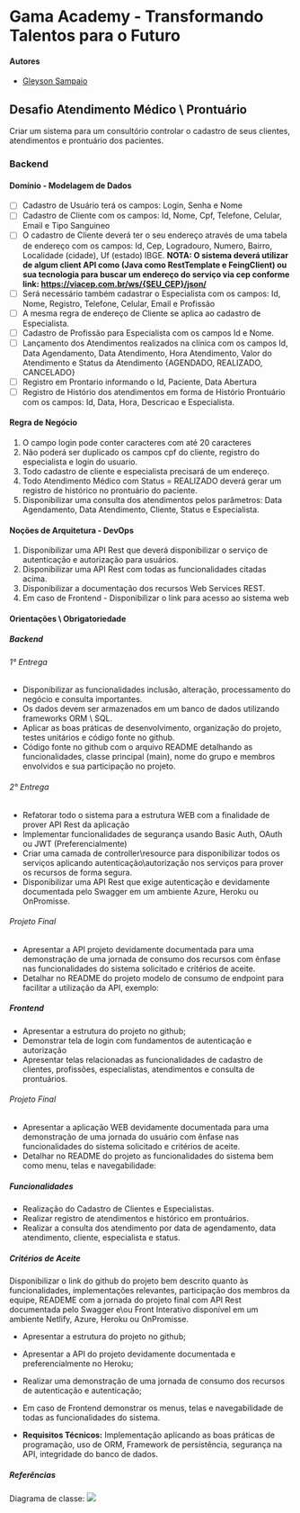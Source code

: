 # Gama Academy - Transformando Talentos para o Futuro

#### Autores
- [Gleyson Sampaio](https://github.com/gleyson-gama)

## Desafio Atendimento Médico \ Prontuário
Criar um sistema para um consultório controlar o cadastro de seus clientes, atendimentos e prontuário dos pacientes.
### Backend

#### Domínio - Modelagem de Dados

- [ ] Cadastro de Usuário terá os campos: Login, Senha e Nome
- [ ] Cadastro de Cliente com os campos: Id, Nome, Cpf, Telefone, Celular, Email e Tipo Sanguineo
- [ ] O cadastro de Cliente deverá ter o seu endereço através de uma tabela de endereço com os campos: Id, Cep, Logradouro, Numero, Bairro, Localidade (cidade), Uf (estado) IBGE.
**NOTA: O sistema deverá utilizar de algum client API como (Java como RestTemplate e FeingClient) ou sua tecnologia para buscar um endereço do serviço via cep conforme link: https://viacep.com.br/ws/{SEU_CEP}/json/** 
- [ ] Será necessário também cadastrar o Especialista com os campos: Id, Nome, Registro, Telefone, Celular, Email e Profissão
- [ ] A mesma regra de endereço de Cliente se aplica ao cadastro de Especialista.
- [ ] Cadastro de Profissão para Especialista com os campos Id e Nome.
- [ ] Lançamento dos Atendimentos realizados na clínica com os campos Id, Data Agendamento, Data Atendimento, Hora Atendimento, Valor do Atendimento e Status da Atendimento {AGENDADO, REALIZADO, CANCELADO}
- [ ] Registro em Prontario informando o Id, Paciente, Data Abertura
- [ ] Registro de Histório dos atendimentos em forma de Histório Prontuário com os campos: Id, Data, Hora, Descricao e Especialista.
#### Regra de Negócio

1. O campo login pode conter caracteres com até 20 caracteres
1. Não poderá ser duplicado os campos cpf do cliente, registro do especialista e login do usuario.
1. Todo cadastro de cliente e especialista precisará de um endereço.
1. Todo Atendimento Médico com Status = REALIZADO deverá gerar um registro de histórico no prontuário do paciente.
1. Disponibilizar uma consulta dos atendimentos pelos parâmetros: Data Agendamento, Data Atendimento, Cliente, Status e Especialista. 

#### Noções de Arquitetura - DevOps

1. Disponibilizar uma API Rest que deverá disponibilizar o serviço de autenticação e autorização para usuários.
1. Disponibilizar uma API Rest com todas as funcionalidades citadas acima.
1. Disponibilizar a documentação dos recursos Web Services REST.
1. Em caso de Frontend - Disponibilizar o link para acesso ao sistema web 

#### Orientações \ Obrigatoriedade

##### Backend

###### 1° Entrega

- Disponibilizar as funcionalidades inclusão, alteração, processamento do negócio e consulta importantes.
- Os dados devem ser armazenados em um banco de dados utilizando frameworks ORM \ SQL.
- Aplicar as boas práticas de desenvolvimento, organização do projeto, testes unitários e código fonte no github.
- Código fonte no github com o arquivo README detalhando as funcionalidades, classe principal (main), nome do grupo e membros envolvidos e sua participação no projeto.

###### 2° Entrega

- Refatorar todo o sistema para a estrutura WEB com a finalidade de prover API Rest da aplicação
- Implementar funcionalidades de segurança usando Basic Auth, OAuth ou JWT (Preferencialmente)
- Criar uma camada de controller\resource para disponibilizar todos os serviços aplicando autenticação\autorização nos serviços para prover os recursos de forma segura. 
- Disponibilizar uma API Rest que exige autenticação e devidamente documentada pelo Swagger em um ambiente Azure, Heroku ou OnPromisse.

###### Projeto Final
- Apresentar a API projeto  devidamente documentada para uma demonstração de uma jornada de consumo dos recursos com ênfase nas funcionalidades do sistema solicitado e critérios de aceite.
- Detalhar no README do projeto modelo de consumo de endpoint para facilitar a utilização da API, exemplo:

##### Frontend

- Apresentar a estrutura do projeto no github;
- Demonstrar tela de login com fundamentos de autenticação e autorização
- Apresentar telas relacionadas as funcionalidades de cadastro de clientes, profissões, especialistas, atendimentos e consulta de prontuários.

###### Projeto Final
- Apresentar a aplicação WEB devidamente documentada para uma demonstração de uma jornada do usuário com ênfase nas funcionalidades do sistema solicitado e critérios de aceite.
- Detalhar no README do projeto as funcionalidades do sistema bem como menu, telas e navegabilidade:

##### Funcionalidades

- Realização do Cadastro de Clientes e Especialistas.
- Realizar registro de atendimentos e histórico em prontuários.
- Realizar a consulta dos atendimento por data de agendamento, data atendimento, cliente, especialista e status.

##### Critérios de Aceite
Disponibilizar o link do github do projeto bem descrito quanto às funcionalidades, implementações relevantes, participação dos membros da equipe, READEME com a jornada do projeto final com API Rest documentada pelo Swagger e\ou Front Interativo disponível em um ambiente Netlify, Azure, Heroku ou OnPromisse.

- Apresentar a estrutura do projeto no github;
- Apresentar a API do projeto devidamente documentada e preferencialmente no Heroku;
- Realizar uma demonstração de uma jornada de consumo dos recursos de autenticação e autenticação;
- Em caso de Frontend demonstrar os menus, telas e navegabilidade de todas as funcionalidades do sistema.

- **Requisitos Técnicos:** Implementação aplicando as boas práticas de programação, uso de ORM, Framework de persistência, segurança na API, integridade do banco de dados. 


##### Referências

Diagrama de classe: 
![](https://github.com/educacao-gama/desafios-gama/blob/main/atendimento%20medico/atendimento-medico.PNG)
